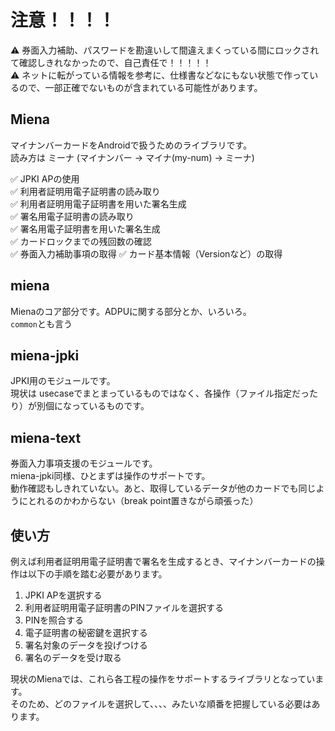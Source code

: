 # 注意！！！！
⚠ 券面入力補助、パスワードを勘違いして間違えまくっている間にロックされて確認しきれなかったので、自己責任で！！！！！  
⚠ ネットに転がっている情報を参考に、仕様書などなにもない状態で作っているので、一部正確でないものが含まれている可能性があります。  

## Miena



マイナンバーカードをAndroidで扱うためのライブラリです。  
読み方は ミーナ (マイナンバー -> マイナ(my-num) -> ミーナ)  

✅ JPKI APの使用  
✅ 利用者証明用電子証明書の読み取り  
✅ 利用者証明用電子証明書を用いた署名生成  
✅ 署名用電子証明書の読み取り  
✅ 署名用電子証明書を用いた署名生成  
✅ カードロックまでの残回数の確認  
✅ 券面入力補助事項の取得
✅ カード基本情報（Versionなど）の取得

## miena
Mienaのコア部分です。ADPUに関する部分とか、いろいろ。  
`common`とも言う

## miena-jpki
JPKI用のモジュールです。  
現状は usecaseでまとまっているものではなく、各操作（ファイル指定だったり）が別個になっているものです。  

## miena-text
券面入力事項支援のモジュールです。  
miena-jpki同様、ひとまずは操作のサポートです。  
動作確認もしきれていない。あと、取得しているデータが他のカードでも同じようにとれるのかわからない（break point置きながら頑張った）

## 使い方
例えば利用者証明用電子証明書で署名を生成するとき、マイナンバーカードの操作は以下の手順を踏む必要があります。  

1. JPKI APを選択する
2. 利用者証明用電子証明書のPINファイルを選択する
3. PINを照合する
4. 電子証明書の秘密鍵を選択する
5. 署名対象のデータを投げつける
6. 署名のデータを受け取る

現状のMienaでは、これら各工程の操作をサポートするライブラリとなっています。  
そのため、どのファイルを選択して、、、、みたいな順番を把握している必要はあります。